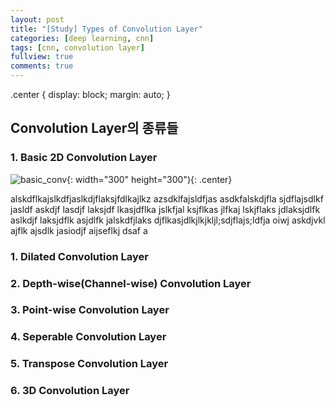 ```yaml
---
layout: post
title: "[Study] Types of Convolution Layer"
categories: [deep learning, cnn]
tags: [cnn, convolution layer]
fullview: true
comments: true
---
```


.center {
  display: block;
  margin: auto;
}

## Convolution Layer의 종류들
### 1. Basic 2D Convolution Layer

![basic_conv]({{site.url}}/assets/images/basic-conv.gif){: width="300" height="300"){: .center}
<p>
alskdflkajslkdfjaslkdjflaksjfdlkajlkz azsdklfajsldfjas asdkfalskdjfla sjdflajsdlkf jasldf askdjf lasdjf laksjdf lkasjdflka jslkfjal ksjflkas jlfkaj lskjflaks jdlaksjdlfk aslkdjf laksjdflk asjdlfk jalskdfjlaks djflkasjdlkjlkjkljl;sdjflajs;ldfja oiwj askdjvkl ajflk ajsdlk jasiodjf aijseflkj dsaf a
</p>

### 1. Dilated Convolution Layer


### 2. Depth-wise(Channel-wise) Convolution Layer


### 3. Point-wise Convolution Layer


### 4. Seperable Convolution Layer


### 5. Transpose Convolution Layer


### 6. 3D Convolution Layer

